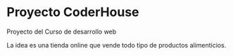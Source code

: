 # Proyecto CoderHouse

Proyecto del Curso de desarrollo web 

La idea es una tienda online que vende todo tipo de productos alimenticios.
